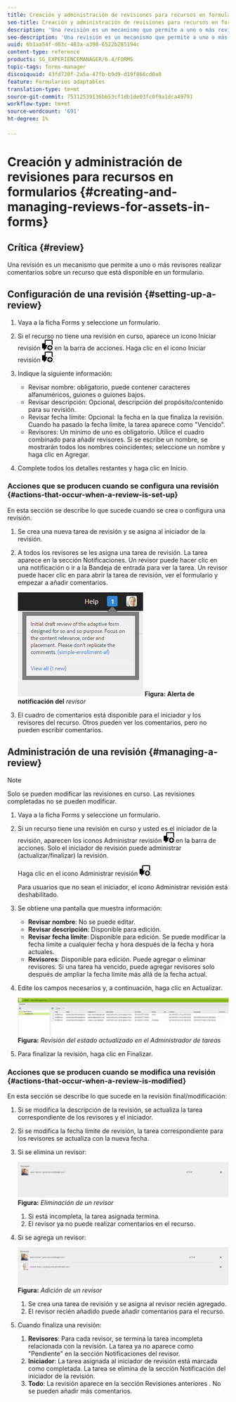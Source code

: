 ```yaml
---
title: Creación y administración de revisiones para recursos en formularios
seo-title: Creación y administración de revisiones para recursos en formularios
description: 'Una revisión es un mecanismo que permite a uno o más revisores realizar comentarios sobre un recurso que está disponible en un formulario. '
seo-description: 'Una revisión es un mecanismo que permite a uno o más revisores realizar comentarios sobre un recurso que está disponible en un formulario. '
uuid: 6b1aa54f-d03c-483a-a398-6522b285194c
content-type: reference
products: SG_EXPERIENCEMANAGER/6.4/FORMS
topic-tags: forms-manager
discoiquuid: 43fd720f-2a5a-47fb-b9d9-d19f866cd0a0
feature: Formularios adaptables
translation-type: tm+mt
source-git-commit: 75312539136bb53cf1db1de03fc0f9a1dca49791
workflow-type: tm+mt
source-wordcount: '691'
ht-degree: 1%

---
```



# Creación y administración de revisiones para recursos en formularios {#creating-and-managing-reviews-for-assets-in-forms}

## Crítica {#review}

Una revisión es un mecanismo que permite a uno o más revisores realizar comentarios sobre un recurso que está disponible en un formulario.

## Configuración de una revisión {#setting-up-a-review}

1. Vaya a la ficha Forms y seleccione un formulario.
1. Si el recurso no tiene una revisión en curso, aparece un icono Iniciar revisión ![aem6forms_review_chat_comment](assets/aem6forms_review_chat_comment.png) en la barra de acciones. Haga clic en el icono Iniciar revisión ![aem6forms_review_chat_comment](assets/aem6forms_review_chat_comment.png).
1. Indique la siguiente información:

   * Revisar nombre: obligatorio, puede contener caracteres alfanuméricos, guiones o guiones bajos.
   * Revisar descripción: Opcional, descripción del propósito/contenido para su revisión.
   * Revisar fecha límite: Opcional: la fecha en la que finaliza la revisión. Cuando ha pasado la fecha límite, la tarea aparece como &quot;Vencido&quot;.
   * Revisores: Un mínimo de uno es obligatorio. Utilice el cuadro combinado para añadir revisores. Si se escribe un nombre, se mostrarán todos los nombres coincidentes; seleccione un nombre y haga clic en Agregar.

1. Complete todos los detalles restantes y haga clic en Inicio.

### Acciones que se producen cuando se configura una revisión {#actions-that-occur-when-a-review-is-set-up}

En esta sección se describe lo que sucede cuando se crea o configura una revisión.

1. Se crea una nueva tarea de revisión y se asigna al iniciador de la revisión.
1. A todos los revisores se les asigna una tarea de revisión. La tarea aparece en la sección Notificaciones. Un revisor puede hacer clic en una notificación o ir a la Bandeja de entrada para ver la tarea. Un revisor puede hacer clic en para abrir la tarea de revisión, ver el formulario y empezar a añadir comentarios.

   ![Alerta de notificación del revisor](assets/noti.png)
   **Figura: Alerta de notificación del** *revisor*

1. El cuadro de comentarios está disponible para el iniciador y los revisores del recurso. Otros pueden ver los comentarios, pero no pueden escribir comentarios.

## Administración de una revisión {#managing-a-review}

>[!NOTE]
>
>Solo se pueden modificar las revisiones en curso. Las revisiones completadas no se pueden modificar.

1. Vaya a la ficha Forms y seleccione un formulario.

1. Si un recurso tiene una revisión en curso y usted es el iniciador de la revisión, aparecen los iconos Administrar revisión ![aem6forms_review_chat_comment](assets/aem6forms_review_chat_comment.png) en la barra de acciones. Solo el iniciador de revisión puede administrar (actualizar/finalizar) la revisión.

   Haga clic en el icono Administrar revisión ![aem6forms_review_chat_comment](assets/aem6forms_review_chat_comment.png).

   Para usuarios que no sean el iniciador, el icono Administrar revisión está deshabilitado.

1. Se obtiene una pantalla que muestra información:

   * **Revisar nombre**: No se puede editar.
   * **Revisar descripción**: Disponible para edición.
   * **Revisar fecha límite**: Disponible para edición. Se puede modificar la fecha límite a cualquier fecha y hora después de la fecha y hora actuales.
   * **Revisores**: Disponible para edición. Puede agregar o eliminar revisores. Si una tarea ha vencido, puede agregar revisores solo después de ampliar la fecha límite más allá de la fecha actual.

1. Edite los campos necesarios y, a continuación, haga clic en Actualizar.

   ![Revisar estado actualizado en el Administrador de tareas](assets/tskmgr.png)
   **Figura:** *Revisión del estado actualizado en el Administrador de tareas*

1. Para finalizar la revisión, haga clic en Finalizar.

### Acciones que se producen cuando se modifica una revisión {#actions-that-occur-when-a-review-is-modified}

En esta sección se describe lo que sucede en la revisión final/modificación:

1. Si se modifica la descripción de la revisión, se actualiza la tarea correspondiente de los revisores y el iniciador.
1. Si se modifica la fecha límite de revisión, la tarea correspondiente para los revisores se actualiza con la nueva fecha.

1. Si se elimina un revisor:

   ![Eliminación de un revisor](assets/removeduser.png)
   **Figura:** *Eliminación de un revisor*

   1. Si está incompleta, la tarea asignada termina.
   1. El revisor ya no puede realizar comentarios en el recurso.

1. Si se agrega un revisor:

   ![Adición de un revisor](assets/addedreviewer.png)
   **Figura:** *Adición de un revisor*

   1. Se crea una tarea de revisión y se asigna al revisor recién agregado.
   1. El revisor recién añadido puede añadir comentarios para el recurso.

1. Cuando finaliza una revisión:

   1. **Revisores**: Para cada revisor, se termina la tarea incompleta relacionada con la revisión. La tarea ya no aparece como &quot;Pendiente&quot; en la sección Notificaciones del revisor.
   1. **Iniciador**: La tarea asignada al iniciador de revisión está marcada como completada. La tarea se elimina de la sección Notificación del iniciador de la revisión.
   1. **Todo**: La revisión aparece en la sección Revisiones anteriores . No se pueden añadir más comentarios.


